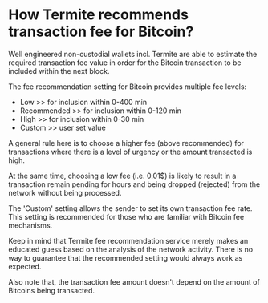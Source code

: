 # How Termite recommends transaction fee for Bitcoin?

Well engineered non-custodial wallets incl. Termite are able to estimate the required transaction fee value in order for the Bitcoin transaction to be included within the next block.

The fee recommendation setting for Bitcoin provides multiple fee levels:

- Low >> for inclusion within 0-400 min
- Recommended >> for inclusion within 0-120 min
- High >> for inclusion within 0-30 min
- Custom >> user set value

A general rule here is to choose a higher fee (above recommended) for transactions where there is a level of urgency or the amount transacted is high.

At the same time, choosing a low fee (i.e. 0.01$) is likely to result in a transaction remain pending for hours and being dropped (rejected) from the network without being processed.

The 'Custom' setting allows the sender to set its own transaction fee rate. This setting is recommended for those who are familiar with Bitcoin fee mechanisms.

Keep in mind that Termite fee recommendation service merely makes an educated guess based on the analysis of the network activity. There is no way to guarantee that the recommended setting would always work as expected.

Also note that, the transaction fee amount doesn't depend on the amount of Bitcoins being transacted.